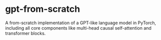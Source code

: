 # gpt-from-scratch
A from-scratch implementation of a GPT-like language model in PyTorch, including all core components like multi-head causal self-attention and transformer blocks.

